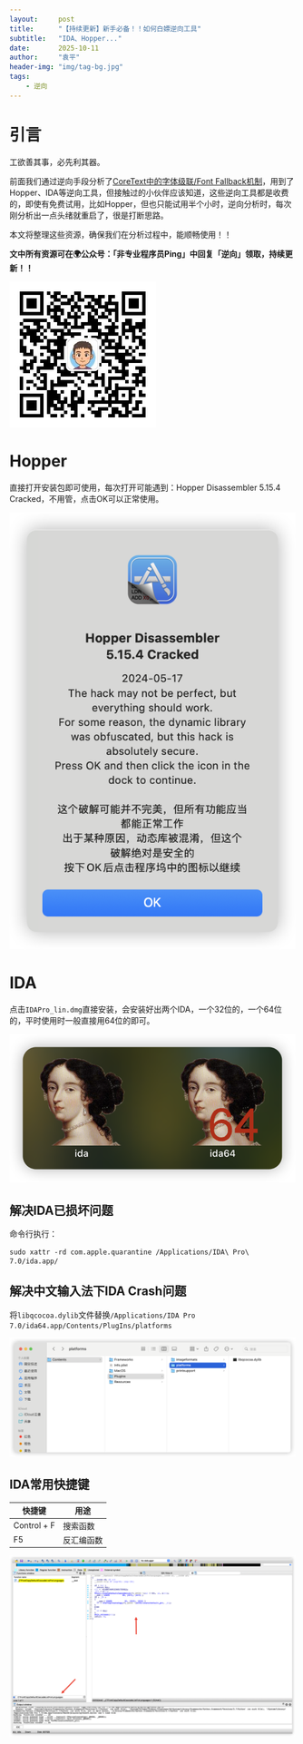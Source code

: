 ```yaml
---
layout:     post
title:      "【持续更新】新手必备！！如何白嫖逆向工具"
subtitle:   "IDA、Hopper..."
date:       2025-10-11
author:     "袁平"
header-img: "img/tag-bg.jpg"
tags:
    - 逆向
---
```


# 引言

工欲善其事，必先利其器。

前面我们通过逆向手段分析了[CoreText中的字体级联/Font Fallback机制](https://mp.weixin.qq.com/s/EpaNjLcG6DZBc128A2gdIQ)，用到了Hopper、IDA等逆向工具，但接触过的小伙伴应该知道，这些逆向工具都是收费的，即使有免费试用，比如Hopper，但也只能试用半个小时，逆向分析时，每次刚分析出一点头绪就重启了，很是打断思路。

本文将整理这些资源，确保我们在分析过程中，能顺畅使用！！

**文中所有资源可在🌍公众号：「非专业程序员Ping」中回复「逆向」领取，持续更新！！**

![公众号](/img/公众号.jpg)

# Hopper

直接打开安装包即可使用，每次打开可能遇到：Hopper Disassembler 5.15.4 Cracked，不用管，点击OK可以正常使用。

![Hopper](/img/post/逆向/Hopper.png)

# IDA

点击`IDAPro_lin.dmg`直接安装，会安装好出两个IDA，一个32位的，一个64位的，平时使用时一般直接用64位的即可。

![IDA](/img/post/逆向/IDA.png)

## 解决IDA已损坏问题

命令行执行：

```
sudo xattr -rd com.apple.quarantine /Applications/IDA\ Pro\ 7.0/ida.app/
```

## 解决中文输入法下IDA Crash问题

将`libqcocoa.dylib`文件替换`/Applications/IDA Pro 7.0/ida64.app/Contents/PlugIns/platforms`

![libqcocoa](/img/post/逆向/libqcocoa.png)

## IDA常用快捷键

| 快捷键      | 用途       |
| ----------- | ---------- |
| Control + F | 搜索函数   |
| F5          | 反汇编函数 |

![IDA_use](/img/post/逆向/IDA_use.png)
